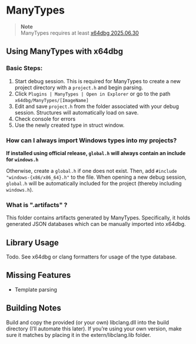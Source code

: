 # ManyTypes

> **Note**  
> ManyTypes requires at least [x64dbg 2025.06.30](https://github.com/x64dbg/x64dbg/releases/tag/2025.06.30)

## Using ManyTypes with x64dbg
### Basic Steps:
1. Start debug session. This is required for ManyTypes to create a new project directory with a `project.h` and begin parsing. 
2. Click `Plugins | ManyTypes | Open in Explorer` or go to the path `x64dbg/ManyTypes/[ImageName]`
3. Edit and save `project.h` from the folder associated with your debug session. Structures will automatically load on save.
4. Check console for errors
5. Use the newly created type in struct window.

### How can I always import Windows types into my projects?
**If installed using official release, `global.h` will always contain an include for `windows.h`**

Otherwise, create a `global.h` if one does not exist. Then, add `#include "windows-{x86/x86_64}.h"` to the file.
When opening a new debug session, `global.h` will be automatically included for the project (thereby including `windows.h`).

### What is ".artifacts" ?
This folder contains artifacts generated by ManyTypes. Specifically, it holds generated JSON databases which can be manually imported into x64dbg.

## Library Usage
Todo. See x64dbg or clang formatters for usage of the type database.

## Missing Features
- Template parsing

## Building Notes
Build and copy the provided (or your own) libclang.dll into the build directory (I’ll automate this later). If you’re using your own version, make sure it matches by placing it in the extern/libclang.lib folder.